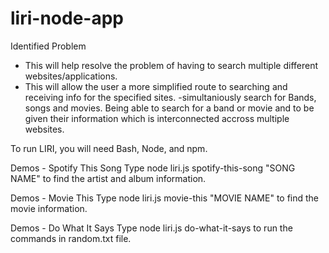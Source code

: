 # liri-node-app

Identified Problem
  - This will help resolve the problem of having to search multiple different websites/applications.
  - This will allow the user a more simplified route to searching and receiving info for the specified sites.
  -simultaniously search for Bands, songs and movies. Being able to search for a band or movie and to be given their information which is interconnected accross multiple websites.

 To run LIRI, you will need Bash, Node, and npm.


Demos - Spotify This Song
Type node liri.js spotify-this-song "SONG NAME" to find the artist and album information.



Demos - Movie This
Type node liri.js movie-this "MOVIE NAME" to find the movie information.



Demos - Do What It Says
Type node liri.js do-what-it-says to run the commands in random.txt file.
